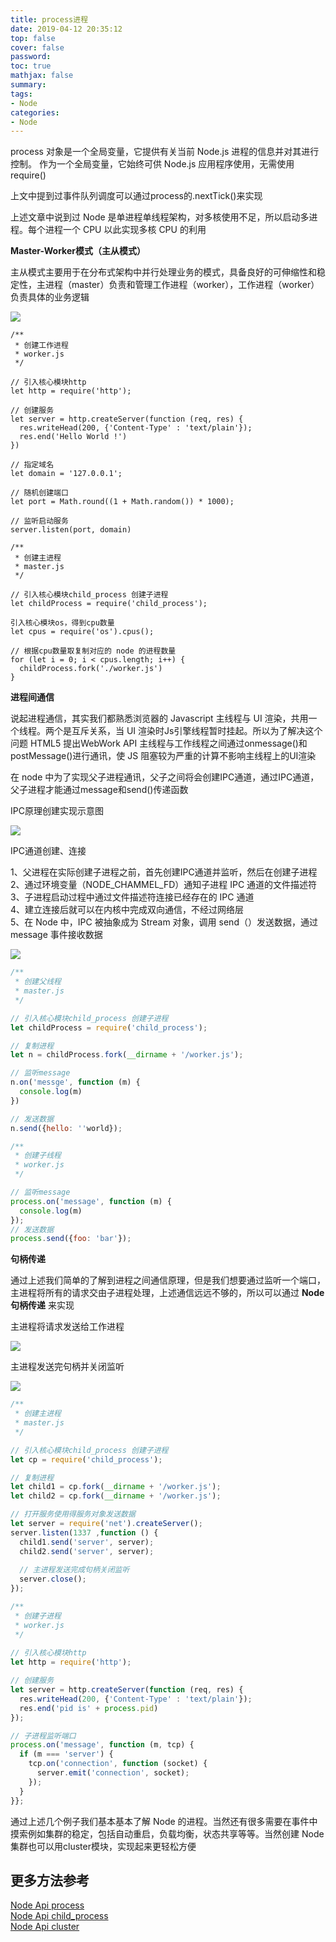 ```yaml
---
title: process进程 
date: 2019-04-12 20:35:12
top: false
cover: false
password:
toc: true
mathjax: false
summary: 
tags:
- Node
categories:
- Node
---
```


process 对象是一个全局变量，它提供有关当前 Node.js 进程的信息并对其进行控制。 作为一个全局变量，它始终可供 Node.js 应用程序使用，无需使用 require()<br/>

上文中提到过事件队列调度可以通过process的.nextTick()来实现<br/>

上述文章中说到过 Node 是单进程单线程架构，对多核使用不足，所以启动多进程。每个进程一个 CPU 以此实现多核 CPU 的利用<br/>

**Master-Worker模式（主从模式）**

主从模式主要用于在分布式架构中并行处理业务的模式，具备良好的可伸缩性和稳定性，主进程（master）负责和管理工作进程（worker），工作进程（worker）负责具体的业务逻辑<br/>

<img src="/images/master-worker.png"><br/>

```
/**
 * 创建工作进程
 * worker.js
 */

// 引入核心模块http
let http = require('http');

// 创建服务
let server = http.createServer(function (req, res) {
  res.writeHead(200, {'Content-Type' : 'text/plain'});
  res.end('Hello World !')
})

// 指定域名
let domain = '127.0.0.1';

// 随机创建端口
let port = Math.round((1 + Math.random()) * 1000);

// 监听启动服务
server.listen(port, domain)
```

```
/**
 * 创建主进程
 * master.js
 */

// 引入核心模块child_process 创建子进程
let childProcess = require('child_process');

引入核心模块os，得到cpu数量
let cpus = require('os').cpus();

// 根据cpu数量取复制对应的 node 的进程数量
for (let i = 0; i < cpus.length; i++) {
  childProcess.fork('./worker.js')
}

```


**进程间通信**<br/>

说起进程通信，其实我们都熟悉浏览器的 Javascript 主线程与 UI 渲染，共用一个线程。两个是互斥关系，当 UI 渲染时Js引擎线程暂时挂起。所以为了解决这个问题 HTML5 提出WebWork API 主线程与工作线程之间通过onmessage()和postMessage()进行通讯，使 JS 阻塞较为严重的计算不影响主线程上的UI渲染<br/>

在 node 中为了实现父子进程通讯，父子之间将会创建IPC通道，通过IPC通道，父子进程才能通过message和send()传递函数<br/>

IPC原理创建实现示意图<br/>

<img src="/images/ipc.png"><br/>


IPC通道创建、连接<br/>

1、父进程在实际创建子进程之前，首先创建IPC通道并监听，然后在创建子进程<br/>
2、通过环境变量（NODE_CHAMMEL_FD）通知子进程 IPC 通道的文件描述符<br/>
3、子进程启动过程中通过文件描述符连接已经存在的 IPC 通道<br/>
4、建立连接后就可以在内核中完成双向通信，不经过网络层<br/>
5、在 Node 中，IPC 被抽象成为 Stream 对象，调用 send（）发送数据，通过 message 事件接收数据<br/>

<img src="/images/ipc-create.png"><br/>

```js
/**
 * 创建父线程
 * master.js
 */

// 引入核心模块child_process 创建子进程
let childProcess = require('child_process');

// 复制进程
let n = childProcess.fork(__dirname + '/worker.js');

// 监听message
n.on('messge', function (m) {
  console.log(m)
})

// 发送数据
n.send({hello: ''world});
```

```js
/**
 * 创建子线程
 * worker.js
 */

// 监听message
process.on('message', function (m) {
  console.log(m)
});
// 发送数据
process.send({foo: 'bar'});
```

**句柄传递**<br/>

通过上述我们简单的了解到进程之间通信原理，但是我们想要通过监听一个端口，主进程将所有的请求交由子进程处理，上述通信远远不够的，所以可以通过 **Node句柄传递** 来实现<br/>

主进程将请求发送给工作进程<br/>

<img src="/images/process-send.png"><br/>

主进程发送完句柄并关闭监听<br/>

<img src="/images/process-on.png"><br/>

```js
/**
 * 创建主进程
 * master.js
 */

// 引入核心模块child_process 创建子进程
let cp = require('child_process');

// 复制进程
let child1 = cp.fork(__dirname + '/worker.js');
let child2 = cp.fork(__dirname + '/worker.js');

// 打开服务使用得服务对象发送数据
let server = require('net').createServer();
server.listen(1337 ,function () {
  child1.send('server', server);
  child2.send('server', server);
  
  // 主进程发送完成句柄关闭监听
  server.close();
});
```

```js
/**
 * 创建子进程
 * worker.js
 */
 
// 引入核心模块http
let http = require('http');

// 创建服务
let server = http.createServer(function (req, res) {
  res.writeHead(200, {'Content-Type' : 'text/plain'});
  res.end('pid is' + process.pid)
});

// 子进程监听端口
process.on('message', function (m, tcp) {
  if (m === 'server') {
    tcp.on('connection', function (socket) {
      server.emit('connection', socket);
    });
  }
}};

```

通过上述几个例子我们基本基本了解 Node 的进程。当然还有很多需要在事件中摸索例如集群的稳定，包括自动重启，负载均衡，状态共享等等。当然创建 Node 集群也可以用cluster模块，实现起来更轻松方便<br/>


## 更多方法参考<br/>
<a href='http://nodejs.cn/api/process.html'>Node Api process</a><br/>
<a href='http://nodejs.cn/api/child_process.html'>Node Api child_process</a><br/>
<a href='http://nodejs.cn/api/cluster.html'>Node Api cluster</a><br/>

















